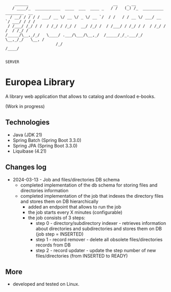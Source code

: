 ```

    ______                                     __    _ __                         
   / ____/_  ___________  ____  ___  ____ _   / /   (_) /_  _________ ________  __
  / __/ / / / / ___/ __ \/ __ \/ _ \/ __ `/  / /   / / __ \/ ___/ __ `/ ___/ / / /
 / /___/ /_/ / /  / /_/ / /_/ /  __/ /_/ /  / /___/ / /_/ / /  / /_/ / /  / /_/ / 
/_____/\__,_/_/   \____/ .___/\___/\__,_/  /_____/_/_.___/_/   \__,_/_/   \__, /  
                      /_/                                                /____/   

                                                                         SERVER
```

# Europea Library

A library web application that allows to catalog and download e-books.

(Work in progress)

## Technologies

- Java (JDK 21)
- Spring Batch (Spring Boot 3.3.0)
- Spring JPA (Spring Boot 3.3.0)
- Liquibase (4.21)

## Changes log

- 2024-03-13 - Job and files/directories DB schema
    - completed implementation of the db schema for storing files and directories information
    - completed implementation of the job that indexes the directory files and stores them on DB hierarchically
        - added an endpoint that allows to run the job
        - the job starts every X minutes (configurable)
        - the job consists of 3 steps:
            - step 0 - directory/subdirectory indexer - retrieves information about directories and subdirectories and
              stores them on DB (job step = INSERTED)
            - step 1 - record remover - delete all obsolete files/directories records from DB
            - step 2 - record updater - update the step number of new files/directories (from INSERTED to READY)

## More

- developed and tested on Linux.